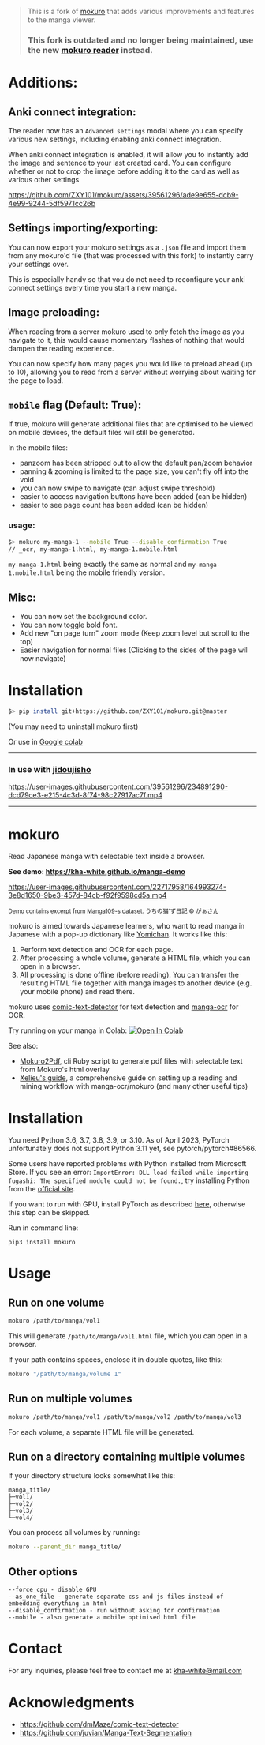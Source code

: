 > This is a fork of [mokuro](https://github.com/kha-white/mokuro) that adds various improvements and features to the manga viewer.
> ### This fork is outdated and no longer being maintained, use the new  [mokuro reader](https://github.com/ZXY101/mokuro-reader) instead.

# Additions:

## Anki connect integration:

The reader now has an `Advanced settings` modal where you can specify various new settings, including enabling anki connect integration.

When anki connect integration is enabled, it will allow you to instantly add the image and sentence to your last created card. You can configure whether or not to crop the image before adding it to the card as well as various other settings

https://github.com/ZXY101/mokuro/assets/39561296/ade9e655-dcb9-4e99-9244-5df5971cc26b

## Settings importing/exporting:

You can now export your mokuro settings as a `.json` file and import them from any mokuro'd file (that was processed with this fork) to instantly carry your settings over.

This is especially handy so that you do not need to reconfigure your anki connect settings every time you start a new manga.

## Image preloading:

When reading from a server mokuro used to only fetch the image as you navigate to it, this would cause momentary flashes of nothing that would dampen the reading experience.

You can now specify how many pages you would like to preload ahead (up to 10), allowing you to read from a server without worrying about waiting for the page to load.

## `mobile` flag (Default: True):

If true, mokuro will generate additional files that are optimised to be viewed on mobile devices, the default files will still be generated.

In the mobile files:

- panzoom has been stripped out to allow the default pan/zoom behavior
- panning & zooming is limited to the page size, you can't fly off into the void
- you can now swipe to navigate (can adjust swipe threshold)
- easier to access navigation buttons have been added (can be hidden)
- easier to see page count has been added (can be hidden)

### usage:

```bash
$> mokuro my-manga-1 --mobile True --disable_confirmation True
// _ocr, my-manga-1.html, my-manga-1.mobile.html
```

`my-manga-1.html` being exactly the same as normal and `my-manga-1.mobile.html` being the mobile friendly version.

## Misc:

- You can now set the background color.
- You can now toggle bold font.
- Add new "on page turn" zoom mode (Keep zoom level but scroll to the top)
- Easier navigation for normal files (Clicking to the sides of the page will now navigate)

# Installation

```bash
$> pip install git+https://github.com/ZXY101/mokuro.git@master
```

(You may need to uninstall mokuro first)

Or use in [Google colab](https://colab.research.google.com/drive/1i2ESDMmqwjpnOQQZx3vKP8Pd8R_Gtz4W?usp=sharing)

---

### In use with [jidoujisho](https://github.com/lrorpilla/jidoujisho)

https://user-images.githubusercontent.com/39561296/234891290-dcd79ce3-e215-4c3d-8f74-98c27917ac7f.mp4

---

# mokuro

Read Japanese manga with selectable text inside a browser.

**See demo: https://kha-white.github.io/manga-demo**

https://user-images.githubusercontent.com/22717958/164993274-3e8d1650-9be3-457d-84cb-f92f9598cd5a.mp4

<sup>Demo contains excerpt from [Manga109-s dataset](http://www.manga109.org/en/download_s.html). うちの猫’ず日記 © がぁさん</sup>

mokuro is aimed towards Japanese learners, who want to read manga in Japanese with a pop-up dictionary like [Yomichan](https://github.com/FooSoft/yomichan).
It works like this:

1. Perform text detection and OCR for each page.
2. After processing a whole volume, generate a HTML file, which you can open in a browser.
3. All processing is done offline (before reading). You can transfer the resulting HTML file together with manga images to
   another device (e.g. your mobile phone) and read there.

mokuro uses [comic-text-detector](https://github.com/dmMaze/comic-text-detector) for text detection
and [manga-ocr](https://github.com/kha-white/manga-ocr) for OCR.

Try running on your manga in Colab: [![Open In Colab](https://colab.research.google.com/assets/colab-badge.svg)](https://colab.research.google.com/github/kha-white/mokuro/blob/master/notebooks/mokuro_demo.ipynb)

See also:

- [Mokuro2Pdf](https://github.com/Kartoffel0/Mokuro2Pdf), cli Ruby script to generate pdf files with selectable text from Mokuro's html overlay
- [Xelieu's guide](https://rentry.co/lazyXel), a comprehensive guide on setting up a reading and mining workflow with manga-ocr/mokuro (and many other useful tips)

# Installation

You need Python 3.6, 3.7, 3.8, 3.9, or 3.10. As of April 2023, PyTorch unfortunately does not support Python 3.11 yet, see pytorch/pytorch#86566.

Some users have reported problems with Python installed from Microsoft Store. If you see an error:
`ImportError: DLL load failed while importing fugashi: The specified module could not be found.`,
try installing Python from the [official site](https://www.python.org/downloads).

If you want to run with GPU, install PyTorch as described [here](https://pytorch.org/get-started/locally/#start-locally),
otherwise this step can be skipped.

Run in command line:

```commandline
pip3 install mokuro
```

# Usage

## Run on one volume

```bash
mokuro /path/to/manga/vol1
```

This will generate `/path/to/manga/vol1.html` file, which you can open in a browser.

If your path contains spaces, enclose it in double quotes, like this:

```bash
mokuro "/path/to/manga/volume 1"
```

## Run on multiple volumes

```bash
mokuro /path/to/manga/vol1 /path/to/manga/vol2 /path/to/manga/vol3
```

For each volume, a separate HTML file will be generated.

## Run on a directory containing multiple volumes

If your directory structure looks somewhat like this:

```
manga_title/
├─vol1/
├─vol2/
├─vol3/
└─vol4/
```

You can process all volumes by running:

```bash
mokuro --parent_dir manga_title/
```

## Other options

```
--force_cpu - disable GPU
--as_one_file - generate separate css and js files instead of embedding everything in html
--disable_confirmation - run without asking for confirmation
--mobile - also generate a mobile optimised html file
```

# Contact

For any inquiries, please feel free to contact me at kha-white@mail.com

# Acknowledgments

- https://github.com/dmMaze/comic-text-detector
- https://github.com/juvian/Manga-Text-Segmentation
